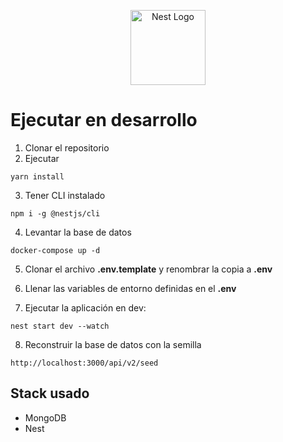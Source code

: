 <p align="center">
  <a href="http://nestjs.com/" target="blank"><img src="https://nestjs.com/img/logo-small.svg" width="120" alt="Nest Logo" /></a>
</p>

# Ejecutar en desarrollo

1. Clonar el repositorio
2. Ejecutar
```
yarn install
```
3. Tener CLI instalado
```
npm i -g @nestjs/cli
```

4. Levantar la base de datos
```
docker-compose up -d
```

5. Clonar el archivo __.env.template__ y renombrar
la copia a __.env__

6. Llenar las variables de entorno definidas en el __.env__

7. Ejecutar la aplicación en dev:
```
nest start dev --watch
```

8. Reconstruir la base de datos con la semilla
```
http://localhost:3000/api/v2/seed
```


## Stack usado
* MongoDB
* Nest